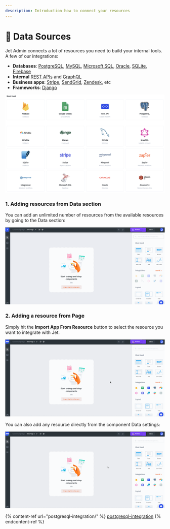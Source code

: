 ```yaml
---
description: Introduction how to connect your resources
---
```


# 🧰 Data Sources

Jet Admin connects a lot of resources you need to build your internal tools. A few of our integrations:

* **Databases**: [PostgreSQL](postgresql-integration/), [MySQL](postgresql-integration/), [Microsoft SQL](postgresql-integration/), [Oracle](postgresql-integration/), [SQLite](postgresql-integration/), [Firebase](firebase-firestore/)
* **Internal** [REST APIs](rest-api/) and [GraphQL](graphql.md)
* **Business apps**: [Stripe](stripe.md), [SendGrid](sendgrid.md), [Zendesk](zendesk.md), etc
* **Frameworks**: [Django](django-framework-package.md)

![](<../../.gitbook/assets/image (815).png>)

### 1. Adding resources from Data section

You can add an unlimited number of resources from the available resources by going to the Data section:

![](../../.gitbook/assets/testgif3.gif)

### 2. Adding a resource from Page

Simply hit the **Import App From Resource** button to select the resource you want to integrate with Jet.

![](../../.gitbook/assets/testgif11.gif)

You can also add any resource directly from the component Data settings:

![](../../.gitbook/assets/testgif12.gif)



{% content-ref url="postgresql-integration/" %}
[postgresql-integration](postgresql-integration/)
{% endcontent-ref %}
